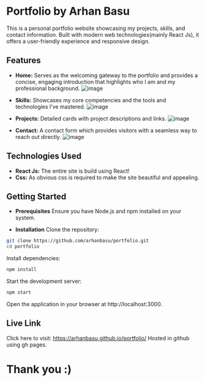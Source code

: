 # Portfolio by Arhan Basu
This is a personal portfolio website showcasing my projects, skills, and contact information. Built with modern web technologies(mainly React Js), it offers a user-friendly experience and responsive design.

## Features
- **Home:** Serves as the welcoming gateway to the portfolio and provides a concise, engaging introduction that highlights who I am and my professional background.
  ![image](https://github.com/user-attachments/assets/f18cc71c-f011-4221-9583-ff932f6a2cbd)

- **Skills:** Showcases my core competencies and the tools and technologies I’ve mastered.
  ![image](https://github.com/user-attachments/assets/adc5d3e4-74af-4a8b-9cbc-88514d98fa08)

- **Projects:** Detailed cards with project descriptions and links.
  ![image](https://github.com/user-attachments/assets/ecafcaa0-7aa6-400d-8dae-b5a349ed276d)

- **Contact:** A contact form which provides visitors with a seamless way to reach out directly.
  ![image](https://github.com/user-attachments/assets/0faad545-0f32-4e97-a302-a0afe8bb5146)

## Technologies Used
- **React Js:** The entire site is build using React!
- **Css:** As obvious css is required to make the site beautiful and appealing.

## Getting Started
- **Prerequisites**
Ensure you have Node.js and npm installed on your system.

- **Installation**
Clone the repository:
```bash
git clone https://github.com/arhanbasu/portfolio.git
cd portfolio
```
Install dependencies:
```bash
npm install
```
Start the development server:
```bash
npm start
```
Open the application in your browser at http://localhost:3000.

## Live Link
Click here to visit: https://arhanbasu.github.io/portfolio/
Hosted in github using gh pages.

# Thank you :)
